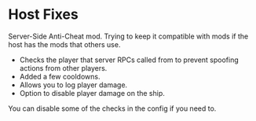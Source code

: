 # Host Fixes
Server-Side Anti-Cheat mod.
Trying to keep it compatible with mods if the host has the mods that others use.

- Checks the player that server RPCs called from to prevent spoofing actions from other players.
- Added a few cooldowns.
- Allows you to log player damage.
- Option to disable player damage on the ship.

You can disable some of the checks in the config if you need to.